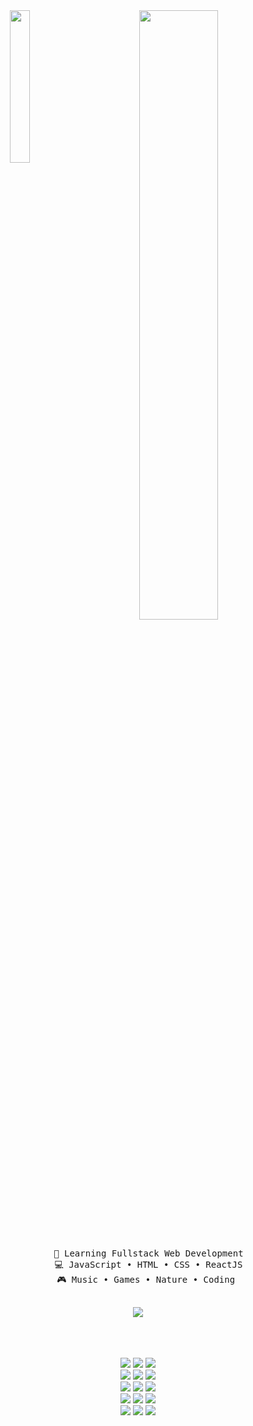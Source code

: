 

<!--
**DianaNoSpace4Bugs/DianaNoSpace4Bugs** is a ✨ _special_ ✨ repository because its `README.md` (this file) appears on your GitHub profile.

Here are some ideas to get you started:

- 🔭 I’m currently working on ...
- 🌱 I’m currently learning ...
- 👯 I’m looking to collaborate on ...
- 🤔 I’m looking for help with ...
- 💬 Ask me about ...
- 📫 How to reach me: ...
- 😄 Pronouns: ...
- ⚡ Fun fact: ...
-->

<div align="center">
<img src="https://cdn.pixabay.com/animation/2023/11/09/02/51/02-51-56-836_512.gif" width="25%" align="left" />
<img src="https://readme-typing-svg.demolab.com?font=Fira+Code&pause=1000&color=33FF83&random=false&width=435&lines=Hi!+I'm+Maria+Diana+%E2%98%86+%EF%BD%9E('%E2%96%BD%5E%E4%BA%BA)" width=50%/>
<br><br>
<pre>
    💼 Learning Fullstack Web Development
    💻 JavaScript • HTML • CSS • ReactJS
    🎮 Music • Games • Nature • Coding 

</pre>
    <a href="[https://www.linkedin.com/in/juliaisasti/](https://www.linkedin.com/in/maria-diana-noaghiul-barbulescu-83384616b/)"><img src="https://img.shields.io/badge/LinkedIn-0077B5?style=for-the-badge&logo=linkedin&logoColor=ffb6c1&labelColor=33FF83&color=ffe2e6"/></a>
<br><br><br><br>

<div align="center">
    <p align="center">
        <img src="https://img.shields.io/badge/javascript%20-%23323330.svg?&style=for-the-badge&logo=javascript&logoColor=%23F7DF1E"/> <img src="https://img.shields.io/badge/html5%20-%23E34F26.svg?&style=for-the-badge&logo=html5&logoColor=white"/> <img src="https://img.shields.io/badge/css3%20-%231572B6.svg?&style=for-the-badge&logo=css3&logoColor=white"/><br>
     <img src="https://img.shields.io/badge/react-%2320232a.svg?style=for-the-badge&logo=react&logoColor=%2361DAFB"/> <img src="https://img.shields.io/badge/node.js%20-%2343853D.svg?&style=for-the-badge&logo=node.js&logoColor=white"/> <img src="https://img.shields.io/badge/express.js-%23404d59.svg?style=for-the-badge&logo=express&logoColor=%2361DAFB"/> <br>
        <img src="https://img.shields.io/badge/NPM-%23CB3837.svg?style=for-the-badge&logo=npm&logoColor=white"/> <img src="https://img.shields.io/badge/vite-%23646CFF.svg?style=for-the-badge&logo=vite&logoColor=white"/> <img src="https://img.shields.io/badge/Firebase-039BE5?style=for-the-badge&logo=Firebase&logoColor=white"/> <br>
        <img src="https://img.shields.io/badge/PostgreSQL-316192?style=for-the-badge&logo=postgresql&logoColor=white"/> <img src="https://img.shields.io/badge/MongoDB-4EA94B?style=for-the-badge&logo=mongodb&logoColor=white"/> 
        <img src="https://img.shields.io/badge/sequelize-323330?style=for-the-badge&logo=sequelize&logoColor=blue"/> <br>
       <img src="https://img.shields.io/badge/Trello-0052CC?style=for-the-badge&logo=trello&logoColor=white"/> <img src="https://img.shields.io/badge/Notion-000000?style=for-the-badge&logo=notion&logoColor=white"/> <img src="https://img.shields.io/badge/git%20-%23F05033.svg?&style=for-the-badge&logo=git&logoColor=white"/>
</div>

